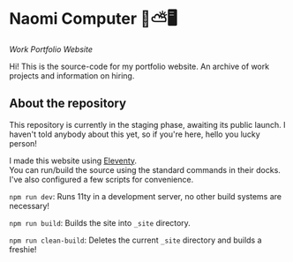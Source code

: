 # Naomi Computer 🐉⛅️🖥️

_Work Portfolio Website_

Hi! This is the source-code for my portfolio website. An archive of work projects and information on hiring.

## About the repository

This repository is currently in the staging phase, awaiting its public launch. I haven't told anybody about this yet, so if you're here, hello you lucky person!

I made this website using [Eleventy](https://www.11ty.dev/).  
You can run/build the source using the standard commands in their docks. I've also configured a few scripts for convenience.

`npm run dev`: Runs 11ty in a development server, no other build systems are necessary!

`npm run build`: Builds the site into `_site` directory.

`npm run clean-build`: Deletes the current `_site` directory and builds a freshie!
